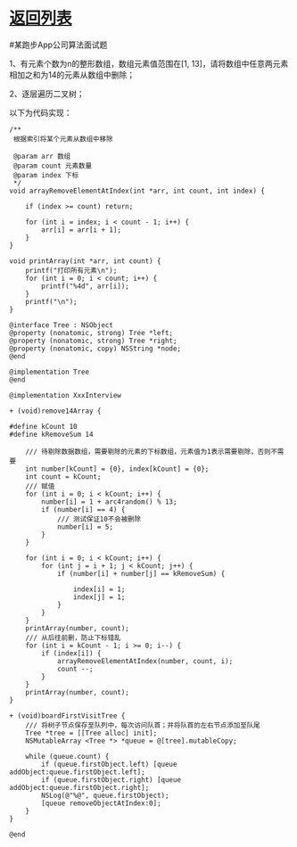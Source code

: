 
<h1><a href='../README.md'>返回列表</a> </h1>

#某跑步App公司算法面试题

1、有元素个数为n的整形数组，数组元素值范围在[1, 13]，请将数组中任意两元素相加之和为14的元素从数组中删除；

2、逐层遍历二叉树；

以下为代码实现：

	/**
	 根据索引将某个元素从数组中移除
	
	 @param arr 数组
	 @param count 元素数量
	 @param index 下标
	 */
	void arrayRemoveElementAtIndex(int *arr, int count, int index) {
	    
	    if (index >= count) return;
	    
	    for (int i = index; i < count - 1; i++) {
	        arr[i] = arr[i + 1];
	    }
	}
	
	void printArray(int *arr, int count) {
	    printf("打印所有元素\n");
	    for (int i = 0; i < count; i++) {
	        printf("%4d", arr[i]);
	    }
	    printf("\n");
	}
	
	@interface Tree : NSObject
	@property (nonatomic, strong) Tree *left;
	@property (nonatomic, strong) Tree *right;
	@property (nonatomic, copy) NSString *node;
	@end
	
	@implementation Tree
	@end

	@implementation XxxInterview

	+ (void)remove14Array {
    
	#define kCount 10
	#define kRemoveSum 14
	    
	    /// 待剔除数据数组，需要剔除的元素的下标数组，元素值为1表示需要剔除，否则不需要
	    int number[kCount] = {0}, index[kCount] = {0};
	    int count = kCount;
	    /// 赋值
	    for (int i = 0; i < kCount; i++) {
	        number[i] = 1 + arc4random() % 13;
	        if (number[i] == 4) {
	            /// 测试保证10不会被删除
	            number[i] = 5;
	        }
	    }
	    
	    for (int i = 0; i < kCount; i++) {
	        for (int j = i + 1; j < kCount; j++) {
	            if (number[i] + number[j] == kRemoveSum) {
	                
	                index[i] = 1;
	                index[j] = 1;
	            }
	        }
	    }
	    printArray(number, count);
	    /// 从后往前删，防止下标错乱
	    for (int i = kCount - 1; i >= 0; i--) {
	        if (index[i]) {
	            arrayRemoveElementAtIndex(number, count, i);
	            count --;
	        }
	    }
	    printArray(number, count);
	}

	+ (void)boardFirstVisitTree {
	    /// 将树子节点保存至队列中，每次访问队首；并将队首的左右节点添加至队尾
	    Tree *tree = [[Tree alloc] init];
	    NSMutableArray <Tree *> *queue = @[tree].mutableCopy;
	    
	    while (queue.count) {
	        if (queue.firstObject.left) [queue addObject:queue.firstObject.left];
	        if (queue.firstObject.right) [queue addObject:queue.firstObject.right];
	        NSLog(@"%@", queue.firstObject);
	        [queue removeObjectAtIndex:0];
	    }
	}
	
	@end

